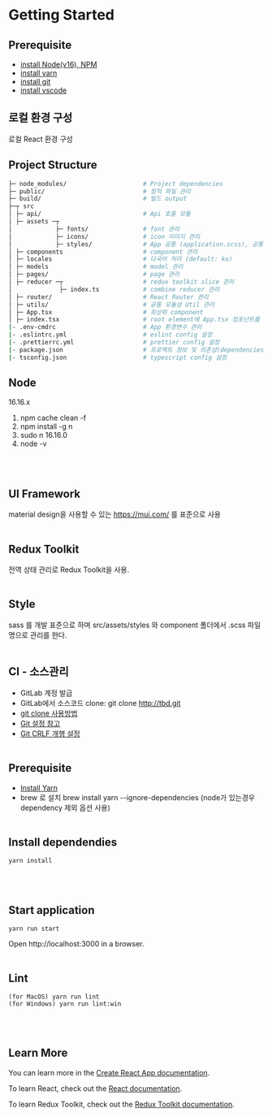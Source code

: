 # Getting Started

## Prerequisite

- [install Node(v16), NPM](https://nodejs.org/en/download/)
- [install yarn](https://classic.yarnpkg.com/en/docs/install#windows-stable)
- [install git](https://git-scm.com/downloads)
- [install vscode](https://code.visualstudio.com/)

## 로컬 환경 구성

로컬 React 환경 구성

## Project Structure

```bash
├─ node_modules/                     # Project dependencies
├─ public/                           # 정적 파일 관리
├─ build/                            # 빌드 output
├─┬ src
│ ├─ api/                            # Api 호출 모듈
│ ├─ assets ─┬
│            ├─ fonts/               # font 관리
│            ├─ icons/               # icon 이미지 관리
│            ├─ styles/              # App 공통 (application.scss), 공통 변수(variables.scss)
│ ├─ components                      # component 관리
│ ├─ locales                         # 다국어 처리 (default: ko)
│ ├─ models                          # model 관리
│ ├─ pages/                          # page 관리
│ ├─ reducer ─┬                      # redux toolkit slice 관리
│             ├─ index.ts            # combine reducer 관리
│ ├─ router/                         # React Router 관리
│ ├─ utils/                          # 공통 모듈성 Util 관리
│ ├─ App.tsx                         # 최상위 component
│ ├─ index.tsx                       # root element에 App.tsx 컴포넌트를 렌더링
|- .env-cmdrc                        # App 환경변수 관리
|- .eslintrc.yml                     # eslint config 설정
|- .prettierrc.yml                   # prettier config 설정
|- package.json                      # 프로젝트 정보 및 의존성(dependencies)을 관리
|- tsconfig.json                     # typescript config 설정
```

## Node

16.16.x

1. npm cache clean -f
2. npm install -g n
3. sudo n 16.16.0
4. node -v

<br><br>

## UI Framework

material design을 사용할 수 있는 https://mui.com/ 를 표준으로 사용<br><br>

## Redux Toolkit

전역 상태 관리로 Redux Toolkit을 사용.<br><br>

## Style

sass 를 개발 표준으로 하며 src/assets/styles 와 component 폴더에서 .scss 파일명으로 관리를 한다.<br><br>

## CI - 소스관리

- GitLab 계정 발급
- GitLab에서 소스코드 clone: git clone http://tbd.git
- [git clone 사용방법](https://www.atlassian.com/git/tutorials/setting-up-a-repository/git-clone)
- [Git 설정 참고](https://git-scm.com/book/ko/v2/Git%EB%A7%9E%EC%B6%A4-Git-%EC%84%A4%EC%A0%95%ED%95%98%EA%B8%B0)
- [Git CRLF 개행 설정](https://www.lesstif.com/gitbook/git-crlf-20776404.html)<br><br>

## Prerequisite

- [Install Yarn](https://classic.yarnpkg.com/lang/en/docs/install/)
- brew 로 설치 brew install yarn --ignore-dependencies (node가 있는경우 dependency 제외 옵션 사용)<br><br>

## Install dependendies

```
yarn install
```

<br><br>

## Start application

```
yarn run start
```

Open http://localhost:3000 in a browser.<br><br>

## Lint

```
(for MacOS) yarn run lint
(for Windows) yarn run lint:win
```

<br><br>

## Learn More

You can learn more in the [Create React App documentation](https://facebook.github.io/create-react-app/docs/getting-started).

To learn React, check out the [React documentation](https://reactjs.org/).

To learn Redux Toolkit, check out the [Redux Toolkit documentation](https://redux-toolkit.js.org/).
